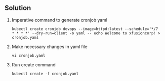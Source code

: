 ## Solution

1. Imperative command to generate cronjob yaml

    `kubectl create cronjob devops --image=httpd:latest --schedule='*/7 * * * *' --dry-run=client -o yaml -- echo Welcome to xfusioncorp! > cronjob.yaml`

2. Make necessary changes in yaml file

    `vi cronjob.yaml`

3. Run create command

    `kubectl create -f cronjob.yaml`
